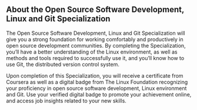 ## About the Open Source Software Development, Linux and Git Specialization

The Open Source Software Development, Linux and Git Specialization will give you a strong foundation for working comfortably and productively in open source development communities. By completing the Specialization, you’ll have a better understanding of the Linux environment, as well as methods and tools required to successfully use it, and you’ll know how to use Git, the distributed version control system.

Upon completion of this Specialization, you will receive a certificate from Coursera as well as a digital badge from The Linux Foundation recognizing your proficiency in open source software development, Linux environment and Git. Use your verified digital badge to promote your achievement online, and access job insights related to your new skills.
